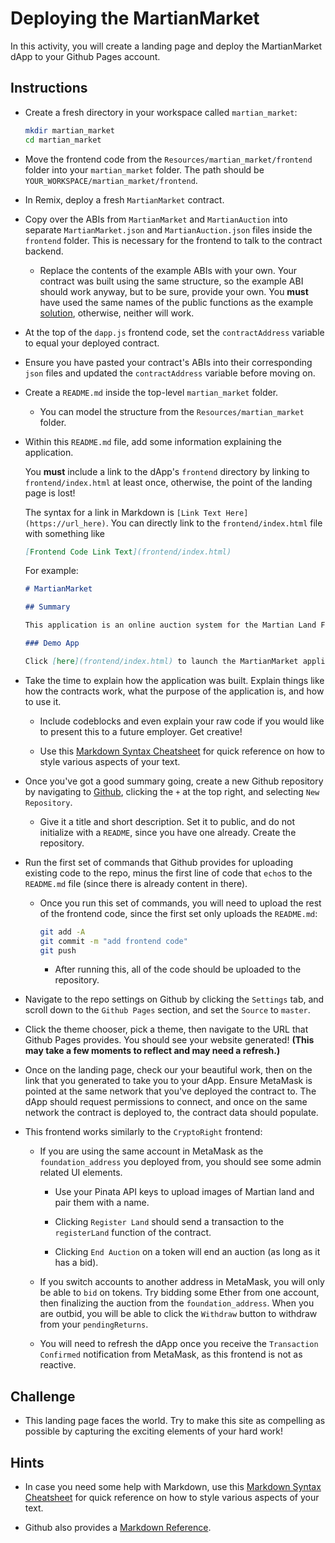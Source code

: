 # Deploying the MartianMarket

In this activity, you will create a landing page and deploy the MartianMarket dApp to your Github Pages account.

## Instructions

* Create a fresh directory in your workspace called `martian_market`:

  ```bash
  mkdir martian_market
  cd martian_market
  ```

* Move the frontend code from the `Resources/martian_market/frontend` folder into your `martian_market` folder. The path should be `YOUR_WORKSPACE/martian_market/frontend`.

* In Remix, deploy a fresh `MartianMarket` contract.

* Copy over the ABIs from `MartianMarket` and `MartianAuction` into separate `MartianMarket.json` and `MartianAuction.json` files inside the `frontend` folder. This is necessary for the frontend to talk to the contract backend.

  * Replace the contents of the example ABIs with your own. Your contract was built using the same structure, so the example ABI should work anyway, but to be sure, provide your own. You **must** have used the same names of the public functions as the example [solution](Resources/martian_market/MartianMarket.sol), otherwise, neither will work.

* At the top of the `dapp.js` frontend code, set the `contractAddress` variable to equal your deployed contract.

* Ensure you have pasted your contract's ABIs into their corresponding `json` files and updated the `contractAddress` variable before moving on.

* Create a `README.md` inside the top-level `martian_market` folder.

  * You can model the structure from the `Resources/martian_market` folder.

* Within this `README.md` file, add some information explaining the application.

  You **must** include a link to the dApp's `frontend` directory by linking to `frontend/index.html` at least once, otherwise, the point of the landing page is lost!

  The syntax for a link in Markdown is `[Link Text Here](https://url_here)`. You can directly link to the `frontend/index.html` file with something like

  ```markdown
  [Frontend Code Link Text](frontend/index.html)
  ```

  For example:

  ```markdown
  # MartianMarket

  ## Summary

  This application is an online auction system for the Martian Land Foundation to auction available resources on Mars.

  ### Demo App

  Click [here](frontend/index.html) to launch the MartianMarket application.
  ```

* Take the time to explain how the application was built. Explain things like how the contracts work, what the purpose of the application is, and how to use it.

  * Include codeblocks and even explain your raw code if you would like to present this to a future employer. Get creative!

  * Use this [Markdown Syntax Cheatsheet](https://github.com/adam-p/markdown-here/wiki/Markdown-Cheatsheet) for quick reference on how to style various aspects of your text.

* Once you've got a good summary going, create a new Github repository by navigating to [Github](https://github.com), clicking the `+` at the top right, and selecting `New Repository`.

  * Give it a title and short description. Set it to public, and do not initialize with a `README`, since you have one already. Create the repository.

* Run the first set of commands that Github provides for uploading existing code to the repo, minus the first line of code that `echo`s to the `README.md` file (since there is already content in there).

  * Once you run this set of commands, you will need to upload the rest of the frontend code, since the first set only uploads the `README.md`:

    ```bash
    git add -A
    git commit -m "add frontend code"
    git push
    ```

    * After running this, all of the code should be uploaded to the repository.

* Navigate to the repo settings on Github by clicking the `Settings` tab, and scroll down to the `Github Pages` section, and set the `Source` to `master`.

* Click the theme chooser, pick a theme, then navigate to the URL that Github Pages provides. You should see your website generated! **(This may take a few moments to reflect and may need a refresh.)**

* Once on the landing page, check our your beautiful work, then on the link that you generated to take you to your dApp. Ensure MetaMask is pointed at the same network that you've deployed the contract to. The dApp should request permissions to connect, and once on the same network the contract is deployed to, the contract data should populate.

* This frontend works similarly to the `CryptoRight` frontend:

  * If you are using the same account in MetaMask as the `foundation_address` you deployed from, you should see some admin related UI elements.

    * Use your Pinata API keys to upload images of Martian land and pair them with a name.

    * Clicking `Register Land` should send a transaction to the `registerLand` function of the contract.

    * Clicking `End Auction` on a token will end an auction (as long as it has a bid).

  * If you switch accounts to another address in MetaMask, you will only be able to `bid` on tokens. Try bidding some Ether from one account, then finalizing the auction from the `foundation_address`. When you are outbid, you will be able to click the `Withdraw` button to withdraw from your `pendingReturns`.

  * You will need to refresh the dApp once you receive the `Transaction Confirmed` notification from MetaMask, as this frontend is not as reactive.

## Challenge

* This landing page faces the world. Try to make this site as compelling as possible by capturing the exciting elements of your hard work!

## Hints

* In case you need some help with Markdown, use this [Markdown Syntax Cheatsheet](https://github.com/adam-p/markdown-here/wiki/Markdown-Cheatsheet) for quick reference on how to style various aspects of your text.

* Github also provides a [Markdown Reference](https://help.github.com/en/github/writing-on-github/basic-writing-and-formatting-syntax).
